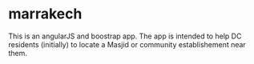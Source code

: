 marrakech
=========
This is an angularJS and boostrap app. The app is intended to help DC residents (initially) to locate a Masjid or community establishement near them.
